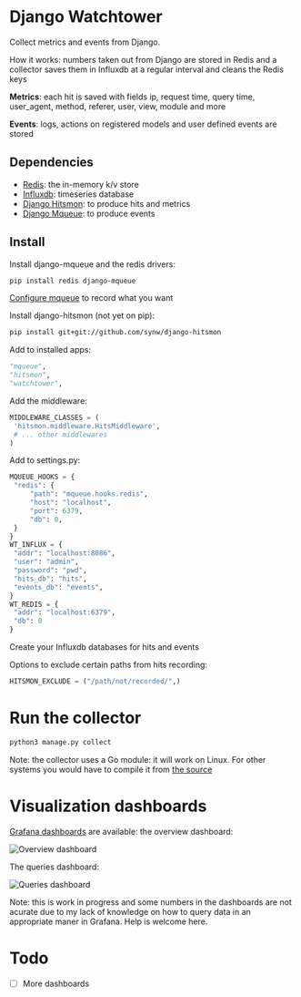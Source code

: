 # Django Watchtower

Collect metrics and events from Django.

How it works: numbers taken out from Django are stored in Redis and a collector saves them in 
Influxdb at a regular interval and cleans the Redis keys 

**Metrics**: each hit is saved with fields ip, request time, query time, user_agent, method, referer, user, view, module and more

**Events**: logs, actions on registered models and user defined events are stored

## Dependencies

- [Redis](https://redis.io/): the in-memory k/v store
- [Influxdb](https://www.influxdata.com/): timeseries database
- [Django Hitsmon](https://github.com/synw/django-mqueue): to produce hits and metrics
- [Django Mqueue](https://github.com/synw/django-hitsmon): to produce events

## Install

Install django-mqueue and the redis drivers:

   ```bash
   pip install redis django-mqueue
   ```

[Configure mqueue](http://django-mqueue.readthedocs.io/en/latest/usage/registered_models.html) to record what you want

Install django-hitsmon (not yet on pip):

   ```bash
   pip install git+git://github.com/synw/django-hitsmon
   ```

Add to installed apps:

   ```python
   "mqueue",
   "hitsmon",
   "watchtower",
   ```

Add the middleware:

   ```python
   MIDDLEWARE_CLASSES = (
    'hitsmon.middleware.HitsMiddleware',
    # ... other middlewares
   )
   ```

Add to settings.py:
   ```python
   MQUEUE_HOOKS = {
    "redis": {
        "path": "mqueue.hooks.redis",
        "host": "localhost",
        "port": 6379,
        "db": 0,
    }
   }
   WT_INFLUX = {
    "addr": "localhost:8086",
    "user": "admin",
    "password": "pwd",
    "hits_db": "hits",
    "events_db": "events",
   }
   WT_REDIS = {
    "addr": "localhost:6379",
    "db": 0
   }
   ```

Create your Influxdb databases for hits and events

Options to exclude certain paths from hits recording:

   ```python
   HITSMON_EXCLUDE = ("/path/not/recorded/",)
   ```
# Run the collector

   ```python
   python3 manage.py collect
   ```

Note: the collector uses a Go module: it will work on Linux. For other systems you would have to compile it
from [the source](https://github.com/synw/django-watchtower/tree/master/watchtower/collector/src)

# Visualization dashboards

[Grafana dashboards](https://github.com/synw/django-watchtower/tree/master/dashboards) are available: the overview dashboard:

![Overview dashboard](https://github.com/synw/django-watchtower/raw/master/doc/img/overview.png)

The queries dashboard:

![Queries dashboard](https://github.com/synw/django-watchtower/raw/master/doc/img/queries.png)

Note: this is work in progress and some numbers in the dashboards are not acurate due to my lack of knowledge on how to query
data in an appropriate maner in Grafana. Help is welcome here.

# Todo

- [ ] More dashboards
